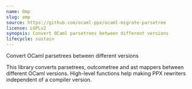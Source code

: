 ```yaml
---
name: Omp
slug: omp
source: https://github.com/ocaml-ppx/ocaml-migrate-parsetree
license: LGPLv2
synopsis: Convert OCaml parsetrees between different versions
lifecycle: sustain
---
```


Convert OCaml parsetrees between different versions

This library converts parsetrees, outcometree and ast mappers between
different OCaml versions. High-level functions help making PPX
rewriters independent of a compiler version.
